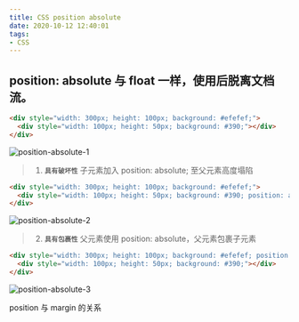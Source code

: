```yaml
---
title: CSS position absolute
date: 2020-10-12 12:40:01
tags:
- CSS
---
```


## position: absolute 与 float 一样，使用后脱离文档流。

```html
<div style="width: 300px; height: 100px; background: #efefef;">
  <div style="width: 100px; height: 50px; background: #390;"></div>
</div>
```
![position-absolute-1](/images/css/position-absolute-1.jpg)
<!--more-->

> 1. **`具有破坏性`** 子元素加入 position: absolute; 至父元素高度塌陷
```html
<div style="width: 300px; height: 100px; background: #efefef;">
  <div style="width: 100px; height: 50px; background: #390; position: absolute"></div>
</div>
```
![position-absolute-2](/images/css/position-absolute-2.jpg)

> 2. **`具有包裹性`** 父元素使用 position: absolute，父元素包裹子元素
```html
<div style="width: 300px; height: 100px; background: #efefef; position: absolute">
  <div style="width: 100px; height: 50px; background: #390;"></div>
</div>
```
![position-absolute-3](/images/css/position-absolute-3.jpg)


position 与 margin 的关系
